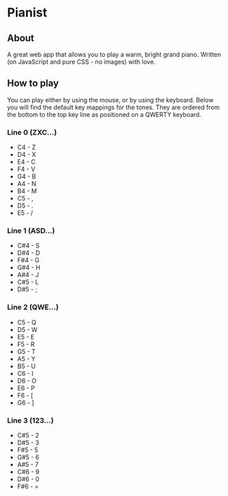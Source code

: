 Pianist
=======

## About

A great web app that allows you to play a warm, bright grand piano. Written (on JavaScript and pure CSS - no images) with love.

## How to play

You can play either by using the mouse, or by using the keyboard. Below you will find the default key mappings for the tones. They are ordered from the bottom to the top key line as positioned on a QWERTY keyboard.

### Line 0 (ZXC...)
* C4 - Z
* D4 - X
* E4 - C
* F4 - V
* G4 - B
* A4 - N
* B4 - M
* C5 - ,
* D5 - .
* E5 - /

### Line 1 (ASD...)
* C#4 - S
* D#4 - D
* F#4 - G
* G#4 - H
* A#4 - J
* C#5 - L
* D#5 - ;

### Line 2 (QWE...)
* C5 - Q
* D5 - W
* E5 - E
* F5 - R
* G5 - T
* A5 - Y
* B5 - U
* C6 - I
* D6 - O
* E6 - P
* F6 - [
* G6 - ]

### Line 3 (123...)
* C#5 - 2
* D#5 - 3
* F#5 - 5
* G#5 - 6
* A#5 - 7
* C#6 - 9
* D#6 - 0
* F#6 - =